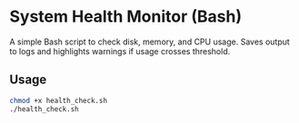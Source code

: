 # System Health Monitor (Bash)

A simple Bash script to check disk, memory, and CPU usage. Saves output to logs and highlights warnings if usage crosses threshold.

## Usage

```bash
chmod +x health_check.sh
./health_check.sh
